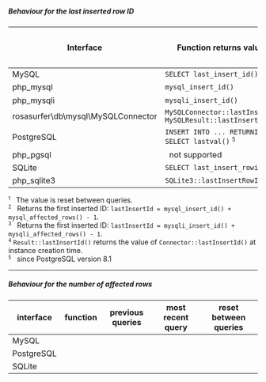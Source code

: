 

##### Behaviour for the last inserted row ID

| Interface      | Function returns value of                                                         | Previous queries                | Most recent query <small><sup>1</sup></small> |
|----------------|-----------------------------------------------------------------------------------|:-------------------------------:|:---------------------------------------------:|
| MySQL          | `SELECT last_insert_id()`                                                         | yes                             | -                                             |
| php_mysql      | `mysql_insert_id()`                                                               | -                               | yes <small><sup>2</sup></small>               |
| php_mysqli     | `mysqli_insert_id()`                                                              | -                               | yes <small><sup>3</sup></small>               |
| rosasurfer\db\mysql\MySQLConnector | `MySQLConnector::lastInsertId()`<br>`MySQLResult::lastInsertId()`                 | yes <small><sup>4</sup></small> | -                                             |
| PostgreSQL     | `INSERT INTO ... RETURNING ...`<br>`SELECT lastval()` <small><sup>5</sup></small> | -<br>yes                        | yes<br>-                                      |
| php_pgsql      | &nbsp;&nbsp;not supported                                                         |                                 |                                               |
| SQLite         | `SELECT last_insert_rowid()`                                                      | yes                             | -                                             |
| php_sqlite3    | `SQLite3::lastInsertRowID()`                                                      | yes                             | -                                             |

<small><sup>1</sup></small> &nbsp;&nbsp;The value is reset between queries.  
<small><sup>2</sup></small> &nbsp;&nbsp;Returns the first inserted ID: `lastInsertId = mysql_insert_id() + mysql_affected_rows() - 1`.  
<small><sup>3</sup></small> &nbsp;&nbsp;Returns the first inserted ID: `lastInsertId = mysqli_insert_id() + mysqli_affected_rows() - 1`.  
<small><sup>4</sup></small> `Result::lastInsertId()` returns the value of `Connector::lastInsertId()` at instance creation time.  
<small><sup>5</sup></small> &nbsp;&nbsp;since PostgreSQL version 8.1  

_ _ _

##### Behaviour for the number of affected rows

| interface   | function                                       | previous queries | most recent query | reset between queries |
|-------------|------------------------------------------------|:----------------:|:-----------------:|:---------------------:|
| MySQL       |                                                |                  |                   |                       |
| PostgreSQL  |                                                |                  |                   |                       |
| SQLite      |                                                |                  |                   |                       |
